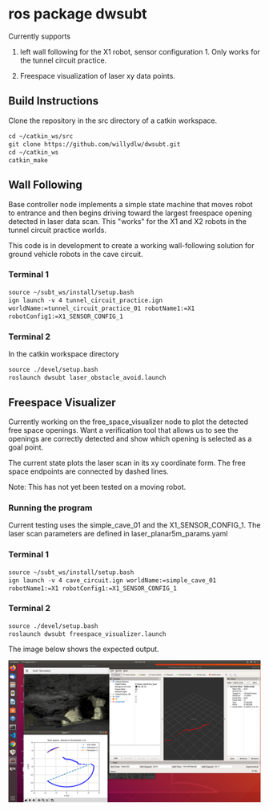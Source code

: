 # ros package dwsubt

Currently supports 

1. left wall following for the X1 robot, sensor configuration 1. Only works for the tunnel circuit practice.

2. Freespace visualization of laser xy data points.


## Build Instructions
Clone the repository in the src directory of a catkin workspace.

```
cd ~/catkin_ws/src
git clone https://github.com/willydlw/dwsubt.git
cd ~/catkin_ws
catkin_make 
```

## Wall Following

Base controller node implements a simple state machine that moves robot to entrance and then begins driving toward the largest freespace opening detected in laser data scan. This
"works" for the X1 and X2 robots in the tunnel circuit practice worlds.

This code is in development to create a working wall-following solution for ground vehicle robots in the cave circuit. 


### Terminal 1

```
source ~/subt_ws/install/setup.bash
ign launch -v 4 tunnel_circuit_practice.ign worldName:=tunnel_circuit_practice_01 robotName1:=X1 robotConfig1:=X1_SENSOR_CONFIG_1

```

### Terminal 2

In the catkin workspace directory

```
source ./devel/setup.bash
roslaunch dwsubt laser_obstacle_avoid.launch
```


## Freespace Visualizer 

Currently working on the free_space_visualizer node to plot the detected free space openings. Want a verification tool that allows us to see the openings are correctly detected and show which opening is selected as a goal point.

The current state plots the laser scan in its xy coordinate form. The free space endpoints are connected by dashed lines.

Note: This has not yet been tested on a moving robot.


### Running the program 

Current testing uses the simple_cave_01 and the X1_SENSOR_CONFIG_1. The laser scan parameters are defined in laser_planar5m_params.yaml

### Terminal 1

```
source ~/subt_ws/install/setup.bash
ign launch -v 4 cave_circuit.ign worldName:=simple_cave_01 robotName1:=X1 robotConfig1:=X1_SENSOR_CONFIG_1
```

### Terminal 2

```
source ./devel/setup.bash
roslaunch dwsubt freespace_visualizer.launch
```


The image below shows the expected output.


![Laser XY data points](./images/xy_data_freespace.png "laser data")


